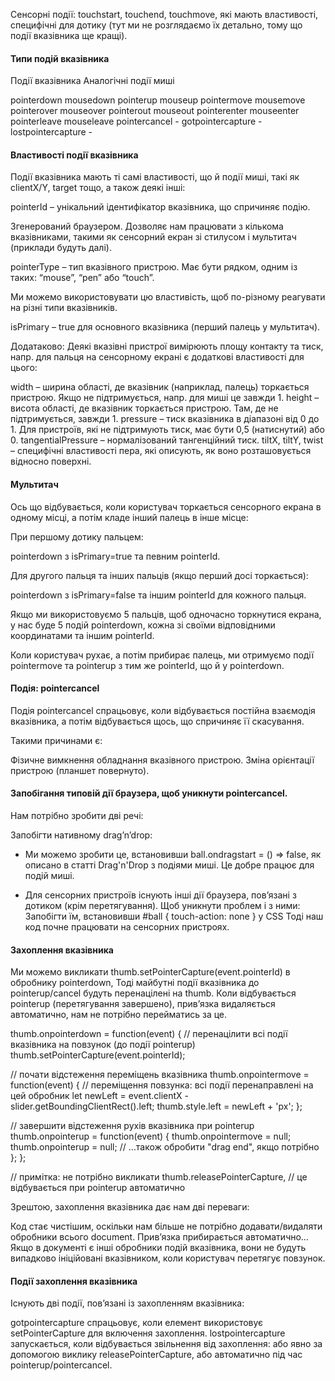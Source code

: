 
Cенсорні події: touchstart, touchend, touchmove, які мають властивості, специфічні для дотику (тут ми не розглядаємо їх детально, тому що події вказівника ще кращі).

#### Типи подій вказівника


Події вказівника	Аналогічні події миші

pointerdown	        mousedown
pointerup	        mouseup
pointermove	        mousemove
pointerover	        mouseover
pointerout	        mouseout
pointerenter	    mouseenter
pointerleave	    mouseleave
pointercancel	    -
gotpointercapture	-
lostpointercapture	-

#### Властивості події вказівника

Події вказівника мають ті самі властивості, що й події миші, такі як clientX/Y, target тощо, а також деякі інші:

pointerId – унікальний ідентифікатор вказівника, що спричиняє подію.

Згенерований браузером. Дозволяє нам працювати з кількома вказівниками, такими як сенсорний екран зі стилусом і мультитач (приклади будуть далі).

pointerType – тип вказівного пристрою. Має бути рядком, одним із таких: “mouse”, “pen” або “touch”.

Ми можемо використовувати цю властивість, щоб по-різному реагувати на різні типи вказівників.

isPrimary – true для основного вказівника (перший палець у мультитач).

Додатаково: Деякі вказівні пристрої вимірюють площу контакту та тиск, напр. для пальця на сенсорному екрані є додаткові властивості для цього:

width – ширина області, де вказівник (наприклад, палець) торкається пристрою. Якщо не підтримується, напр. для миші це завжди 1.
height – висота області, де вказівник торкається пристрою. Там, де не підтримується, завжди 1.
pressure – тиск вказівника в діапазоні від 0 до 1. Для пристроїв, які не підтримують тиск, має бути 0,5 (натиснутий) або 0.
tangentialPressure – нормалізований тангенційний тиск.
tiltX, tiltY, twist – специфічні властивості пера, які описують, як воно розташовується відносно поверхні.

#### Мультитач

Ось що відбувається, коли користувач торкається сенсорного екрана в одному місці, а потім кладе інший палець в інше місце:

При першому дотику пальцем:

pointerdown з isPrimary=true та певним pointerId.

Для другого пальця та інших пальців (якщо перший досі торкається):

pointerdown з isPrimary=false та іншим pointerId для кожного пальця.

Якщо ми використовуємо 5 пальців, щоб одночасно торкнутися екрана, у нас буде 5 подій pointerdown, кожна зі своїми відповідними координатами та іншим pointerId.

Коли користувач рухає, а потім прибирає палець, ми отримуємо події pointermove та pointerup з тим же pointerId, що й у pointerdown.

#### Подія: pointercancel

Подія pointercancel спрацьовує, коли відбувається постійна взаємодія вказівника, а потім відбувається щось, що спричиняє її скасування.

Такими причинами є:

Фізичне вимкнення обладнання вказівного пристрою.
Зміна орієнтації пристрою (планшет повернуто).


#### Запобігання типовій дії браузера, щоб уникнути pointercancel.

Нам потрібно зробити дві речі:

Запобігти нативному drag’n’drop:

- Ми можемо зробити це, встановивши ball.ondragstart = () => false, як описано в статті Drag'n'Drop з подіями миші.
Це добре працює для подій миші.

- Для сенсорних пристроїв існують інші дії браузера, пов’язані з дотиком (крім перетягування). Щоб уникнути проблем і з ними:
Запобігти їм, встановивши #ball { touch-action: none } у CSS
Тоді наш код почне працювати на сенсорних пристроях.

#### Захоплення вказівника

Ми можемо викликати thumb.setPointerCapture(event.pointerId) в обробнику pointerdown,
Тоді майбутні події вказівника до pointerup/cancel будуть перенацілені на thumb.
Коли відбувається pointerup (перетягування завершено), прив’язка видаляється автоматично, нам не потрібно перейматись за це.

thumb.onpointerdown = function(event) {
  // перенацілити всі події вказівника на повзунок (до події pointerup)
  thumb.setPointerCapture(event.pointerId);

  // почати відстеження переміщень вказівника
  thumb.onpointermove = function(event) {
    // переміщення повзунка: всі події перенаправлені на цей обробник
    let newLeft = event.clientX - slider.getBoundingClientRect().left;
    thumb.style.left = newLeft + 'px';
  };

  // завершити відстеження рухів вказівника при pointerup
  thumb.onpointerup = function(event) {
    thumb.onpointermove = null;
    thumb.onpointerup = null;
    // ...також обробити "drag end", якщо потрібно
  };
};

// примітка: не потрібно викликати thumb.releasePointerCapture,
// це відбувається при pointerup автоматично


Зрештою, захоплення вказівника дає нам дві переваги:

Код стає чистішим, оскільки нам більше не потрібно додавати/видаляти обробники всього document. Прив’язка прибирається автоматично…
Якщо в документі є інші обробники подій вказівника, вони не будуть випадково ініційовані вказівником, коли користувач перетягує повзунок.

#### Події захоплення вказівника

Існують дві події, пов’язані із захопленням вказівника:

gotpointercapture спрацьовує, коли елемент використовує setPointerCapture для включення захоплення.
lostpointercapture запускається, коли відбувається звільнення від захоплення: або явно за допомогою виклику releasePointerCapture, або автоматично під час pointerup/pointercancel.